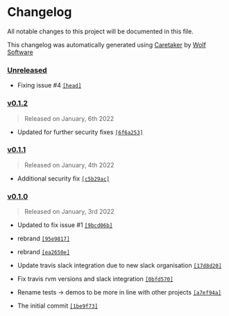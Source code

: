 # Changelog

All notable changes to this project will be documented in this file.


This changelog was automatically generated using [Caretaker](https://github.com/DevelopersToolbox/caretaker) by [Wolf Software](https://github.com/WolfSoftware)

### [Unreleased](https://github.com/DevelopersToolbox/ini-file-parser/compare/v0.1.3...HEAD)

- Fixing issue #4 [`[head]`](https://github.com/DevelopersToolbox/ini-file-parser/commit/)

### [v0.1.2](https://github.com/DevelopersToolbox/ini-file-parser/compare/v0.1.1...v0.1.2)

> Released on January, 6th 2022

- Updated for further security fixes [`[6f6a253]`](https://github.com/DevelopersToolbox/ini-file-parser/commit/6f6a253155112fcac743e4a2aff0200df56c90de)

### [v0.1.1](https://github.com/DevelopersToolbox/ini-file-parser/compare/v0.1.0...v0.1.1)

> Released on January, 4th 2022

- Additional security fix [`[c5b29ac]`](https://github.com/DevelopersToolbox/ini-file-parser/commit/c5b29acc99feda7e1e66b8ae405fb1778510da3e)

### [v0.1.0](https://github.com/DevelopersToolbox/ini-file-parser/releases/v0.1.0)

> Released on January, 3rd 2022

- Updated to fix issue #1 [`[9bcd06b]`](https://github.com/DevelopersToolbox/ini-file-parser/commit/9bcd06b3c630a25f9f8940c778f345a6d81f7624)

- rebrand [`[95e9817]`](https://github.com/DevelopersToolbox/ini-file-parser/commit/95e981711406b5787269baa7070f6e1974dd9a31)

- rebrand [`[ea2650e]`](https://github.com/DevelopersToolbox/ini-file-parser/commit/ea2650ecc5ce31b78efa2bc23190dfb867c33f38)

- Update travis slack integration due to new slack organisation [`[17d8d20]`](https://github.com/DevelopersToolbox/ini-file-parser/commit/17d8d20d32ded53e8e6288d2b451eac063fe6c46)

- Fix travis rvm versions and slack integration [`[0bfd570]`](https://github.com/DevelopersToolbox/ini-file-parser/commit/0bfd570344275fb47e2391a5e166f723314db0fb)

- Rename tests -> demos to be more in line with other projects [`[a7ef94a]`](https://github.com/DevelopersToolbox/ini-file-parser/commit/a7ef94a39834afc7931bb41b5071b9fed6b3d067)

- The initial commit [`[1be9f73]`](https://github.com/DevelopersToolbox/ini-file-parser/commit/1be9f731866391877af53f826b5d4147fe6a7a12)

